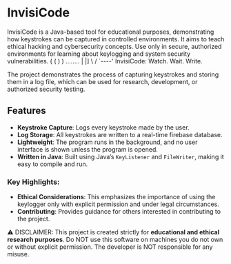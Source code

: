 # InvisiCode
InvisiCode is a Java-based tool for educational purposes, demonstrating how keystrokes can be captured in controlled environments. It aims to teach ethical hacking and cybersecurity concepts. Use only in secure, authorized environments for learning about keylogging and system security vulnerabilities.
                   ( (
                      ) )
                   ........
                   |      |]
                   \      /
                    `----'
         InvisiCode: Watch. Wait. Write.


The project demonstrates the process of capturing keystrokes and storing them in a log file, which can be used for research, development, or authorized security testing.

## Features

- **Keystroke Capture**: Logs every keystroke made by the user.
- **Log Storage**: All keystrokes are written to a real-time firebase database.
- **Lightweight**: The program runs in the background, and no user interface is shown unless the program is opened.
- **Written in Java**: Built using Java’s `KeyListener` and `FileWriter`, making it easy to compile and run.

### Key Highlights:

- **Ethical Considerations**: This emphasizes the importance of using the keylogger only with explicit permission and under legal circumstances.
- **Contributing**: Provides guidance for others interested in contributing to the project.

⚠️ DISCLAIMER:
This project is created strictly for **educational and ethical research purposes**.
Do NOT use this software on machines you do not own or without explicit permission.
The developer is NOT responsible for any misuse.
